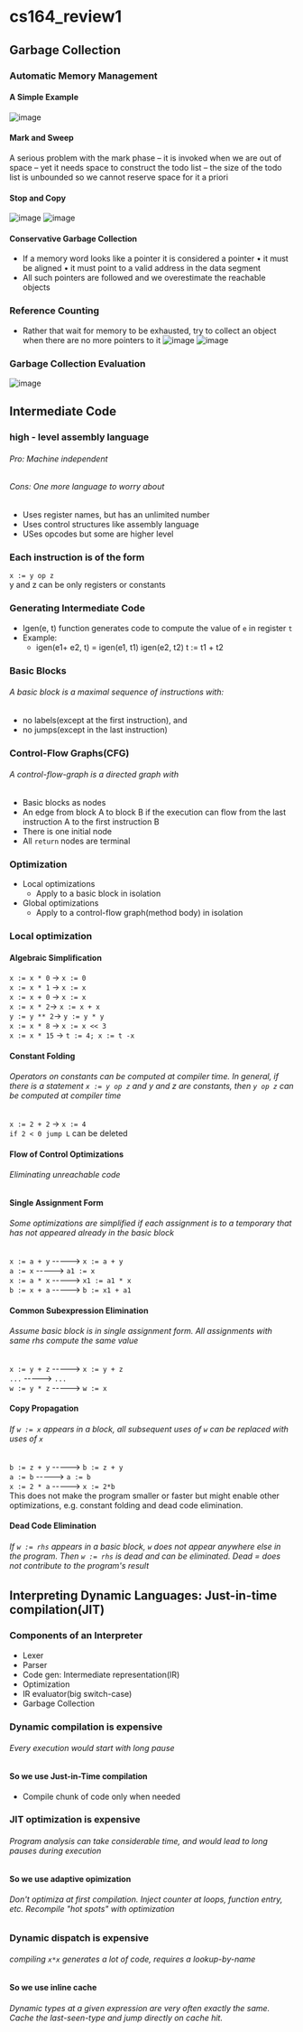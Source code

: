 # cs164_review1
## Garbage Collection
### Automatic Memory Management
#### A Simple Example
![image](https://github.com/xiaoyisha/cs162_test/blob/master/1544160115(1).png)
#### Mark and Sweep
 A serious problem with the mark phase
– it is invoked when we are out of space
– yet it needs space to construct the todo list
– the size of the todo list is unbounded so we cannot
reserve space for it a priori
#### Stop and Copy
![image](https://github.com/xiaoyisha/cs162_test/blob/master/1544162715(1).png)
![image](https://github.com/xiaoyisha/cs162_test/blob/master/1544162986(1).png)
#### Conservative Garbage Collection
- If a memory word looks like a pointer it is considered a pointer
• it must be aligned
• it must point to a valid address in the data segment
- All such pointers are followed and we overestimate the reachable objects
### Reference Counting
- Rather that wait for memory to be exhausted, try to collect an object when there are no more pointers to it
![image](https://github.com/xiaoyisha/cs162_test/blob/master/1544163512(1).png)
![image](https://github.com/xiaoyisha/cs162_test/blob/master/1544163617(1).png)
### Garbage Collection Evaluation
![image](https://github.com/xiaoyisha/cs162_test/blob/master/1544163679(1).png)
## Intermediate Code
### high - level assembly language
###### Pro: Machine independent
###### Cons: One more language to worry about
- Uses register names, but has an unlimited number
- Uses control structures like assembly language
- USes opcodes but some are higher level
### Each instruction is of the form
`x := y op z`  
y and z can be only registers or constants
### Generating Intermediate Code
- Igen(e, t) function generates code to compute the value of `e` in register `t`
- Example:
    - igen(e1+ e2, t) = 
           igen(e1, t1)
           igen(e2, t2)
           t := t1 + t2
### Basic Blocks
###### A basic block is a maximal sequence of instructions with:
- no labels(except at the first instruction), and
- no jumps(except in the last instruction)
### Control-Flow Graphs(CFG)
###### A control-flow-graph is a directed graph with
- Basic blocks as nodes
- An edge from block A to block B if the execution can flow from the last instruction A to the first instruction B
- There is one initial node
- All `return` nodes are terminal
### Optimization
- Local optimizations
    - Apply to a basic block in isolation
- Global optimizations
    - Apply to a control-flow graph(method body) in isolation
### Local optimization
#### Algebraic Simplification
`x := x * 0` -> `x := 0`  
`x := x * 1` -> `x := x`  
`x := x + 0` -> `x := x`  
`x := x * 2`-> `x := x + x`  
`y := y ** 2`-> `y := y * y`  
`x := x * 8` -> `x := x << 3`  
`x := x * 15` -> `t := 4; x := t -x`  
#### Constant Folding
###### Operators on constants can be computed at compiler time. In general, if there is a statement `x := y op z` and y and z are constants, then `y op z` can be computed at compiler time
`x := 2 + 2` -> `x := 4`  
`if 2 < 0 jump L` can be deleted
#### Flow of Control Optimizations
###### Eliminating unreachable code
#### Single Assignment Form
###### Some optimizations are simplified if each assignment is to a temporary that has not appeared already in the basic block
`x := a + y`    ----->    `x := a + y`  
`a := x`        ----->    `a1 := x`  
`x := a * x`    ----->    `x1 := a1 * x`  
`b := x + a`    ----->    `b := x1 + a1`  
#### Common Subexpression Elimination
###### Assume basic block is in single assignment form. All assignments with same rhs compute the same value
`x := y + z`    ----->    `x := y + z`  
`...`           ----->    `...`  
`w := y * z`    ----->    `w := x`  
#### Copy Propagation
###### If `w := x` appears in a block, all subsequent uses of `w` can be replaced with uses of `x`
`b := z + y`    ----->    `b := z + y`  
`a := b`        ----->    `a := b`  
`x := 2 * a`    ----->    `x := 2*b`  
This does not make the program smaller or faster but might enable other optimizations, e.g. constant folding and dead code elimination.
#### Dead Code Elimination
###### If `w := rhs` appears in a basic block, `w` does not appear anywhere else in the program. Then `w := rhs` is dead and can be eliminated. Dead = does not contribute to the program's result

## Interpreting Dynamic Languages: Just-in-time compilation(JIT)
### Components of an Interpreter
- Lexer
- Parser
- Code gen: Intermediate representation(IR)
- Optimization
- IR evaluator(big switch-case)
- Garbage Collection
### Dynamic compilation is expensive
###### Every execution would start with long pause
#### So we use Just-in-Time compilation
- Compile chunk of code only when needed
### JIT optimization is expensive
###### Program analysis can take considerable time, and would lead to long pauses during execution
#### So we use adaptive opimization
###### Don't optimiza at first compilation. Inject counter at loops, function entry, etc. Recompile "hot spots" with optimization
### Dynamic dispatch is expensive
###### compiling `x*x` generates a lot of code, requires a lookup-by-name
#### So we use inline cache
###### Dynamic types at a given expression are very often exactly the same. Cache the last-seen-type and jump directly on cache hit.
